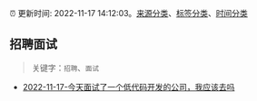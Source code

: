 :alarm_clock: 更新时间: 2022-11-17 14:12:03。[来源分类](../README.md)、[标签分类](../TAGS.md)、[时间分类](../TIMELINE.md)

## 招聘面试


> 关键字：`招聘`、`面试`



- [2022-11-17-今天面试了一个低代码开发的公司，我应该去吗](https://www.v2ex.com/t/896030) 